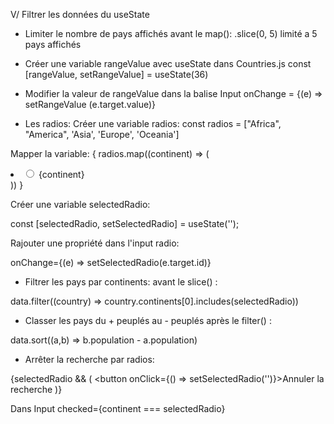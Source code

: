 V/ Filtrer les données du useState

- Limiter le nombre de pays affichés
avant le map(): 
.slice(0, 5) limité a 5 pays affichés

- Créer une variable rangeValue avec useState dans Countries.js
const [rangeValue, setRangeValue] = useState(36)

- Modifier la valeur de rangeValue dans la balise Input
onChange = {(e) => setRangeValue (e.target.value)}

- Les radios:
Créer une variable radios:
 const radios = ["Africa", "America", 'Asia', 'Europe', 'Oceania']

Mapper la variable:
 {
    radios.map((continent) => (
        <li>
            <input type="radio" id={continent} name='continentRadio' />
            <label htmlFor={continent}>{continent}</label>
                    </li>
                )) 
}

Créer une variable selectedRadio:

const [selectedRadio, setSelectedRadio] = useState('');

Rajouter une propriété dans l'input radio:

onChange={(e) => setSelectedRadio(e.target.id)}

- Filtrer les pays par continents:
avant le slice() :

data.filter((country) => country.continents[0].includes(selectedRadio))

- Classer les pays du + peuplés au - peuplés après le filter() :

data.sort((a,b) => b.population - a.population)


- Arrêter la recherche par radios:

{selectedRadio && (
                <button onClick={() => setSelectedRadio('')}>Annuler la recherche</button>
)}

Dans Input
checked={continent === selectedRadio}
